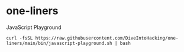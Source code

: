 # one-liners

JavaScript Playground

    curl -fsSL https://raw.githubusercontent.com/DiveIntoHacking/one-liners/main/bin/javascript-playground.sh | bash
